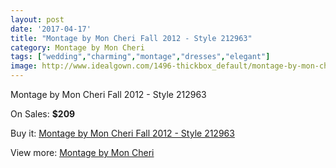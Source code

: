 ```yaml
---
layout: post
date: '2017-04-17'
title: "Montage by Mon Cheri Fall 2012 - Style 212963"
category: Montage by Mon Cheri
tags: ["wedding","charming","montage","dresses","elegant"]
image: http://www.idealgown.com/1496-thickbox_default/montage-by-mon-cheri-fall-2012-style-212963.jpg
---
```

Montage by Mon Cheri Fall 2012 - Style 212963

On Sales: **$209**
<a href="https://www.idealgown.com/en/montage-by-mon-cheri/684-montage-by-mon-cheri-fall-2012-style-212963.html"><amp-img layout="responsive" width="600" height="600" src="//www.idealgown.com/1496-thickbox_default/montage-by-mon-cheri-fall-2012-style-212963.jpg" alt="Montage by Mon Cheri Fall 2012 - Style 212963 0" /></a>
<a href="https://www.idealgown.com/en/montage-by-mon-cheri/684-montage-by-mon-cheri-fall-2012-style-212963.html"><amp-img layout="responsive" width="600" height="600" src="//www.idealgown.com/1497-thickbox_default/montage-by-mon-cheri-fall-2012-style-212963.jpg" alt="Montage by Mon Cheri Fall 2012 - Style 212963 1" /></a>

Buy it: [Montage by Mon Cheri Fall 2012 - Style 212963](https://www.idealgown.com/en/montage-by-mon-cheri/684-montage-by-mon-cheri-fall-2012-style-212963.html "Montage by Mon Cheri Fall 2012 - Style 212963")

View more: [Montage by Mon Cheri](https://www.idealgown.com/en/9-montage-by-mon-cheri "Montage by Mon Cheri")